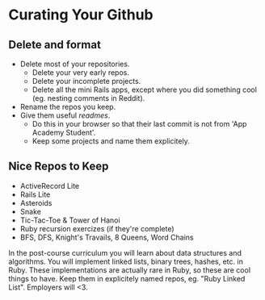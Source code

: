 # Curating Your Github

## Delete and format
* Delete most of your repositories.
    * Delete your very early repos.
    * Delete your incomplete projects.
    * Delete all the mini Rails apps, except where you did something cool (eg. nesting comments in Reddit).
* Rename the repos you keep.
* Give them useful *readmes*.
    * Do this in your browser so that their last commit is not from 'App Academy Student'.
    * Keep some projects and name them explicitely.

## Nice Repos to Keep 
* ActiveRecord Lite
* Rails Lite
* Asteroids
* Snake
* Tic-Tac-Toe & Tower of Hanoi
* Ruby recursion exercizes (if they're complete)
* BFS, DFS, Knight's Travails, 8 Queens, Word Chains

In the post-course curriculum you will learn about data structures and algorithms.
You will implement linked lists, binary trees, hashes, etc. in Ruby.
These implementations are actually rare in Ruby, so these are cool things to have.
Keep them in explicitely named repos, eg. "Ruby Linked List". Employers will <3.
